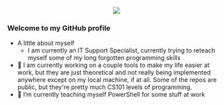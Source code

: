 <p align="center">
  <img src="https://user-images.githubusercontent.com/26153935/134444724-bbfdaf65-8adf-4f68-9e5a-48fb8ddeffa9.gif" />
</p>

### Welcome to my GitHub profile
- A little about myself
	- I am currently an IT Support Specialist, currently trying to reteach myself some of my long forgotten programming skills
- 🔭 I am currently working on a couple tools to make my life easier at work, but they are just theoretical and not really being implemented anywhere except on my local machine, if at all. Some of the repos are public, but they're pretty much CS101 levels of programming.
- 🌱 I’m currently teaching myself PowerShell for some stuff at work

<!--
**kcas3/kcas3** is a ✨ _special_ ✨ repository because its `README.md` (this file) appears on your GitHub profile.

Here are some ideas to get you started:

- 🔭 I’m currently working on ...
- 🌱 I’m currently learning ...
- 👯 I’m looking to collaborate on ...
- 🤔 I’m looking for help with ...
- 💬 Ask me about ...
- 📫 How to reach me: ...
- 😄 Pronouns: ...
- ⚡ Fun fact: ...
-->
